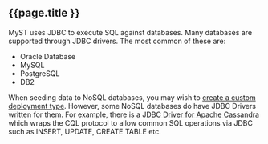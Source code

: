 ## {{page.title }} 

MyST uses JDBC to execute SQL against databases. Many databases are supported through JDBC drivers. The most common of these are:
 * Oracle Database
 * MySQL
 * PostgreSQL
 * DB2
 
When seeding data to NoSQL databases, you may wish to [create a custom deployment type](application-deployment/custom.md). However, some NoSQL databases do have JDBC Drivers written for them. For example, there is a [JDBC Driver for Apache Cassandra](https://github.com/adejanovski/cassandra-jdbc-wrapper) which wraps the CQL protocol to allow common SQL operations via JDBC such as INSERT, UPDATE, CREATE TABLE etc.